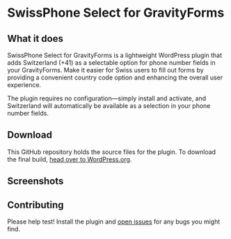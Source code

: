 # SwissPhone Select for GravityForms

## What it does

SwissPhone Select for GravityForms is a lightweight WordPress plugin that adds Switzerland (+41) as a selectable option for phone number fields in your GravityForms. Make it easier for Swiss users to fill out forms by providing a convenient country code option and enhancing the overall user experience.

The plugin requires no configuration—simply install and activate, and Switzerland will automatically be available as a selection in your phone number fields.

## Download

This GitHub repository holds the source files for the plugin. To download the final build, [head over to WordPress.org](https://wordpress.org/plugins/swissphone-select-for-gravityforms/).

## Screenshots

## Contributing

Please help test! Install the plugin and [open issues](https://github.com/srueegger/SwissPhone-Select-for-GravityForms/issues) for any bugs you might find.